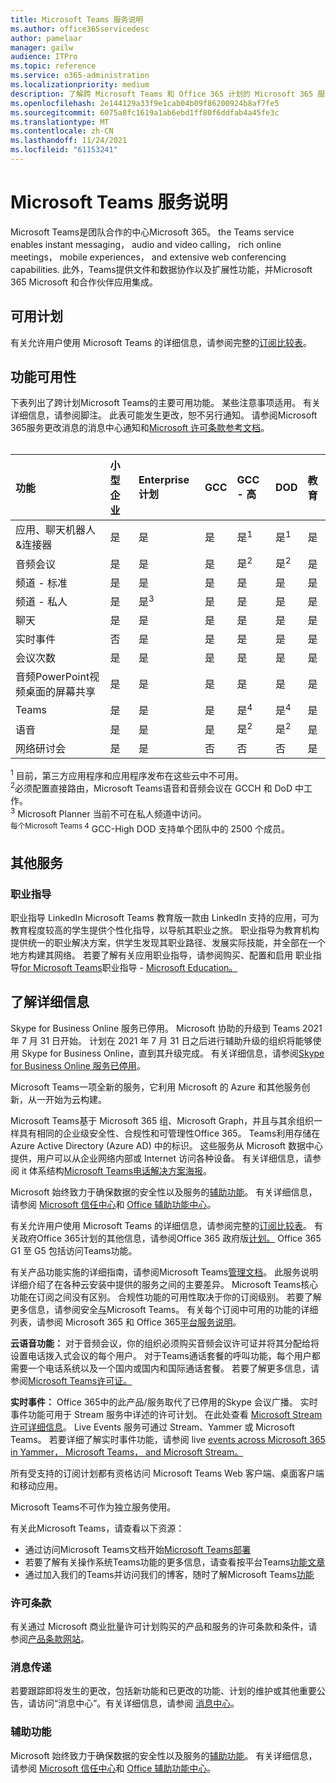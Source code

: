 ```yaml
---
title: Microsoft Teams 服务说明
ms.author: office365servicedesc
author: pamelaar
manager: gailw
audience: ITPro
ms.topic: reference
ms.service: o365-administration
ms.localizationpriority: medium
description: 了解跨 Microsoft Teams 和 Office 365 计划的 Microsoft 365 服务Office 365可用性。
ms.openlocfilehash: 2e144129a33f9e1cab04b09f86200924b8af7fe5
ms.sourcegitcommit: 6075a8fc1619a1ab6ebd1ff80f6ddfab4a45fe3c
ms.translationtype: MT
ms.contentlocale: zh-CN
ms.lasthandoff: 11/24/2021
ms.locfileid: "61153241"
---
```

# <a name="microsoft-teams-service-description"></a>Microsoft Teams 服务说明

Microsoft Teams是团队合作的中心Microsoft 365。 the Teams service enables instant messaging， audio and video calling， rich online meetings， mobile experiences， and extensive web conferencing capabilities. 此外，Teams提供文件和数据协作以及扩展性功能，并Microsoft 365 Microsoft 和合作伙伴应用集成。

## <a name="available-plans"></a>可用计划

有关允许用户使用 Microsoft Teams 的详细信息，请参阅完整的[订阅比较表](https://go.microsoft.com/fwlink/?linkid=2139145)。

## <a name="feature-availability"></a>功能可用性

下表列出了跨计划Microsoft Teams的主要可用功能。 某些注意事项适用。 有关详细信息，请参阅脚注。 此表可能发生更改，恕不另行通知。 请参阅Microsoft 365服务更改消息的消息中心通知和[Microsoft 许可条款参考文档](https://www.microsoft.com/licensing/product-licensing/products)。<br><br>

| 功能 | 小型企业 | Enterprise计划 | GCC | GCC - 高 | DOD | 教育 |
| :----- | :----- | :----- | :----- | :----- | :----- | :----- |
| 应用、聊天机器人&连接器 | 是 | 是 | 是 | 是<sup>1</sup> | 是<sup>1</sup> | 是 |
| 音频会议 | 是 | 是 | 是 | 是<sup>2</sup> | 是<sup>2</sup> | 是 |
| 频道 - 标准 | 是 | 是 | 是 | 是 | 是 | 是 |
| 频道 - 私人 | 是 | 是<sup>3</sup> | 是 | 是 | 是 | 是 |
| 聊天 | 是 | 是 | 是 | 是 | 是 | 是 |
| 实时事件 | 否 | 是 | 是 | 是 | 是 | 是 |
| 会议次数 | 是 | 是 | 是 | 是 | 是 | 是 |
| 音频PowerPoint视频桌面的屏幕共享 | 是 | 是 | 是 | 是 | 是 | 是 |
| Teams | 是 | 是 | 是 | 是<sup>4</sup> | 是<sup>4</sup> | 是 |
| 语音 | 是 | 是 | 是 | 是<sup>2</sup> | 是<sup>2</sup> | 是 |
| 网络研讨会 | 是 | 是 | 否 | 否 | 否 | 是 |

<sup>1</sup> 目前，第三方应用程序和应用程序发布在这些云中不可用。 <br/>
<sup>2</sup>必须配置直接路由，Microsoft Teams语音和音频会议在 GCCH 和 DoD 中工作。 <br/>
<sup>3</sup> Microsoft Planner 当前不可在私人频道中访问。 <br/>
<sup>每个Microsoft Teams 4</sup> GCC-High DOD 支持单个团队中的 2500 个成员。

## <a name="additional-services"></a>其他服务

### <a name="career-coach"></a>职业指导

职业指导 LinkedIn Microsoft Teams 教育版一款由 LinkedIn 支持的应用，可为教育程度较高的学生提供个性化指导，以导航其职业之旅。 职业指导为教育机构提供统一的职业解决方案，供学生发现其职业路径、发展实际技能，并全部在一个地方构建其网络。 若要了解有关应用职业指导，请参阅购买、配置和启用 职业指导[for Microsoft Teams](/microsoftteams/career-coach)职业指导 - [Microsoft Education。](https://www.microsoft.com/education/products/career-coach)

## <a name="learn-more"></a>了解详细信息

Skype for Business Online 服务已停用。 Microsoft 协助的升级到 Teams 2021 年 7 月 31 日开始。 计划在 2021 年 7 月 31 日之后进行辅助升级的组织将能够使用 Skype for Business Online，直到其升级完成。 有关详细信息，请参阅[Skype for Business Online 服务已停用](https://techcommunity.microsoft.com/t5/microsoft-teams-blog/the-skype-for-business-online-service-has-retired/ba-p/2596601)。

Microsoft Teams一项全新的服务，它利用 Microsoft 的 Azure 和其他服务创新，从一开始为云构建。

Microsoft Teams基于 Microsoft 365 组、Microsoft Graph，并且与其余组织一样具有相同的企业级安全性、合规性和可管理性Office 365。 Teams利用存储在 Azure Active Directory (Azure AD) 中的标识。 这些服务从 Microsoft 数据中心提供，用户可以从企业网络内部或 Internet 访问各种设备。 有关详细信息，请参阅 it 体系结构[Microsoft Teams电话解决方案海报](/microsoftteams/teams-architecture-solutions-posters)。

Microsoft 始终致力于确保数据的安全性以及服务的[辅助功能](https://www.microsoft.com/trust-center/compliance/accessibility)。 有关详细信息，请参阅 [Microsoft 信任中心](https://www.microsoft.com/trust-center)和 [Office 辅助功能中心](https://support.office.com/article/Office-Accessibility-Center-Resources-for-people-with-disabilities-ecab0fcf-d143-4fe8-a2ff-6cd596bddc6d)。

有关允许用户使用 Microsoft Teams 的详细信息，请参阅完整的[订阅比较表](https://go.microsoft.com/fwlink/?linkid=2139145)。 有关政府Office 365计划的其他信息，请参阅Office 365 政府版[计划。](https://www.microsoft.com/microsoft-365/government/compare-office-365-government-plans) Office 365 G1 至 G5 包括访问Teams功能。

有关产品功能实施的详细指南，请参阅Microsoft Teams[管理文档](/MicrosoftTeams)。 此服务说明详细介绍了在各种云安装中提供的服务之间的主要差异。 Microsoft Teams核心功能在订阅之间没有区别。 合规性功能的可用性取决于你的订阅级别。 若要了解更多信息，请参阅安全[与](/microsoftteams/security-compliance-overview)Microsoft Teams。 有关每个订阅中可用的功能的详细列表，请参阅 Microsoft 365 和 Office 365[平台服务说明](/office365/servicedescriptions/office-365-platform-service-description/office-365-platform-service-description)。

**云语音功能：** 对于音频会议，你的组织必须购买音频会议许可证并将其分配给将设置电话拨入式会议的每个用户。 对于Teams通话套餐的呼叫功能，每个用户都需要一个电话系统以及一个国内或国内和国际通话套餐。 若要了解更多信息，请参阅[Microsoft Teams许可证。](/microsoftteams/teams-add-on-licensing/microsoft-teams-add-on-licensing)

**实时事件：** Office 365中的此产品/服务取代了已停用的Skype 会议广播。 实时事件功能可用于 Stream 服务中详述的许可计划。 在此处查看 [Microsoft Stream 许可详细信息](/stream/license-overview)。 Live Events 服务可通过 Stream、Yammer 或 Microsoft Teams。 若要详细了解实时事件功能，请参阅 live [events across Microsoft 365 in Yammer， Microsoft Teams， and Microsoft Stream。](/stream/live-event-m365)

所有受支持的订阅计划都有资格访问 Microsoft Teams Web 客户端、桌面客户端和移动应用。

Microsoft Teams不可作为独立服务使用。

有关此Microsoft Teams，请查看以下资源：

- 通过访问Microsoft Teams文档开始[Microsoft Teams部署](https://aka.ms/SuccessWithTeams)
- 若要了解有关操作系统Teams功能的更多信息，请查看按平台Teams[功能文章](https://aka.ms/teamsfeaturesbyplatform)
- 通过加入我们的Teams并访问我们的博客，随时了解Microsoft Teams[功能](https://aka.ms/TeamsBlog)

### <a name="licensing-terms"></a>许可条款

有关通过 Microsoft 商业批量许可计划购买的产品和服务的许可条款和条件，请参阅[产品条款网站](https://www.microsoft.com/licensing/terms/)。

### <a name="messaging"></a>消息传递

若要跟踪即将发生的更改，包括新功能和已更改的功能、计划的维护或其他重要公告，请访问“消息中心”。有关详细信息，请参阅 [消息中心](/microsoft-365/admin/manage/message-center)。

### <a name="accessibility"></a>辅助功能

Microsoft 始终致力于确保数据的安全性以及服务的[辅助功能](https://www.microsoft.com/trust-center/compliance/accessibility)。 有关详细信息，请参阅 [Microsoft 信任中心](https://www.microsoft.com/trust-center)和 [Office 辅助功能中心](https://support.office.com/article/ecab0fcf-d143-4fe8-a2ff-6cd596bddc6d)。
